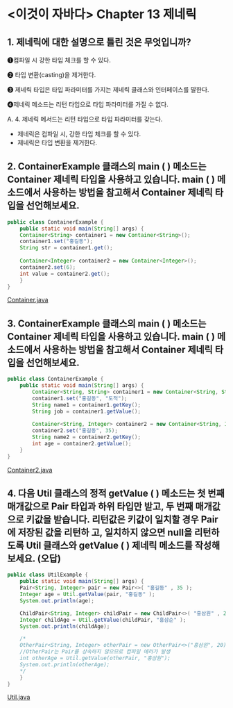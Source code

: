 # <이것이 자바다> Chapter 13 제네릭

## 1. 제네릭에 대한 설명으로 틀린 것은 무엇입니까?
➊컴파일 시 강한 타입 체크를 할 수 있다.

➋ 타입 변환(casting)을 제거한다.

➌ 제네릭 타입은 타입 파라미터를 가지는 제네릭 클래스와 인터페이스를 말한다. 

➍제네릭 메소드는 리턴 타입으로 타입 파라미터를 가질 수 없다.

A.
4. 제네릭 메서드는 리턴 타입으로 타입 파라미터를 갖는다.
+ 제네릭은 컴파일 시, 강한 타입 체크를 할 수 있다. 
+ 제네릭은 타입 변환을 제거한다.


## 2. ContainerExample 클래스의 main ( ) 메소드는 Container 제네릭 타입을 사용하고 있습니다. main ( ) 메소드에서 사용하는 방법을 참고해서 Container 제네릭 타입을 선언해보세요.
```java
public class ContainerExample {
    public static void main(String[] args) {
    Container<String> container1 = new Container<String>(); 
    container1.set("홍길동");
    String str = container1.get();
    
    Container<Integer> container2 = new Container<Integer>(); 
    container2.set(6);
    int value = container2.get();
    } 
}
```
[Container.java](./Container.java)


## 3. ContainerExample 클래스의 main ( ) 메소드는 Container 제네릭 타입을 사용하고 있습니다. main ( ) 메소드에서 사용하는 방법을 참고해서 Container 제네릭 타입을 선언해보세요.
```java
public class ContainerExample {
    public static void main(String[] args) {
        Container<String, String> container1 = new Container<String, String>(); 
        container1.set("홍길동", "도적");
        String name1 = container1.getKey();
        String job = container1.getValue();
        
        Container<String, Integer> container2 = new Container<String, Integer>(); 
        container2.set("홍길동", 35);
        String name2 = container2.getKey();
        int age = container2.getValue(); 
    }
}
```
[Container2.java](./Container2.java)

## 4. 다음 Util 클래스의 정적 getValue ( ) 메소드는 첫 번째 매개값으로 Pair 타입과 하위 타입만 받고, 두 번째 매개값으로 키값을 받습니다. 리턴값은 키값이 일치할 경우 Pair에 저장된 값을 리턴하 고, 일치하지 않으면 null을 리턴하도록 Util 클래스와 getValue ( ) 제네릭 메소드를 작성해보세요. (오답)
```java
public class UtilExample {
    public static void main(String[] args) {
    Pair<String, Integer> pair = new Pair<>( "홍길동" , 35 ); 
    Integer age = Util.getValue(pair, "홍길동" ); 
    System.out.println(age);

    ChildPair<String, Integer> childPair = new ChildPair<>( "홍삼원" , 20 ); 
    Integer childAge = Util.getValue(childPair, "홍삼순" ); 
    System.out.println(childAge);

    /*
    OtherPair<String, Integer> otherPair = new OtherPair<>("홍삼원", 20); 
    //OtherPair는 Pair를 상속하지 않으므로 컴파일 에러가 발생
    int otherAge = Util.getValue(otherPair, "홍삼원"); 
    System.out.println(otherAge);
    */
    } 
}
```
[Util.java](./Util.java)
